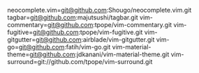 neocomplete.vim=git@github.com:Shougo/neocomplete.vim.git
tagbar=git@github.com:majutsushi/tagbar.git
vim-commentary=git@github.com:tpope/vim-commentary.git
vim-fugitive=git@github.com:tpope/vim-fugitive.git
vim-gitgutter=git@github.com:airblade/vim-gitgutter.git
vim-go=git@github.com:fatih/vim-go.git
vim-material-theme=git@github.com:jdkanani/vim-material-theme.git
vim-surround=git://github.com/tpope/vim-surround.git
